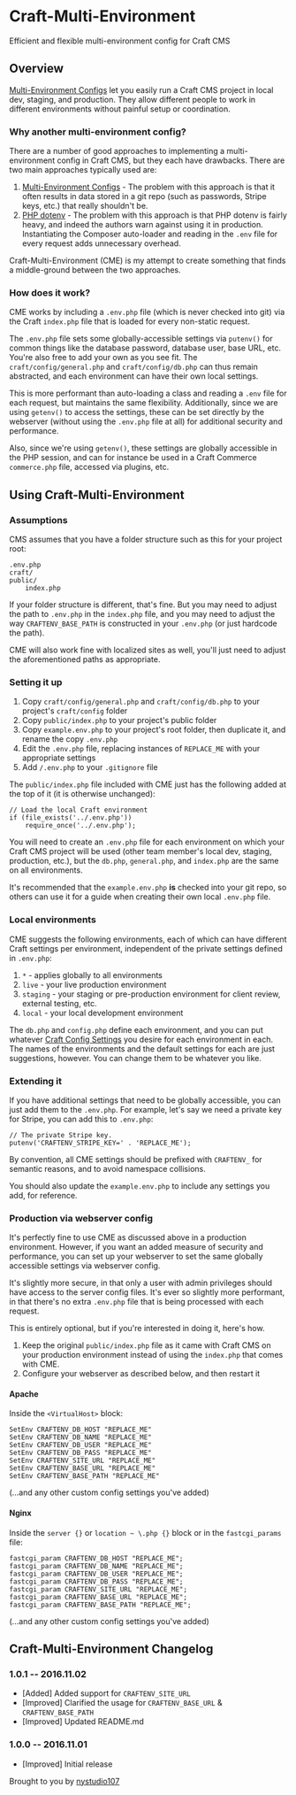 # Craft-Multi-Environment

Efficient and flexible multi-environment config for Craft CMS

## Overview

[Multi-Environment Configs](https://craftcms.com/docs/multi-environment-configs) let you easily run a Craft CMS project in local dev, staging, and production.  They allow different people to work in different environments without painful setup or coordination.

### Why another multi-environment config?

There are a number of good approaches to implementing a multi-environment config in Craft CMS, but they each have drawbacks.  There are two main approaches typically used are:

1. [Multi-Environment Configs](https://craftcms.com/docs/multi-environment-configs) - The problem with this approach is that it often results in data stored in a git repo (such as passwords, Stripe keys, etc.) that really shouldn't be.
2. [PHP dotenv](https://github.com/vlucas/phpdotenv) - The problem with this approach is that PHP dotenv is fairly heavy, and indeed the authors warn against using it in production.  Instantiating the Composer auto-loader and reading in the `.env` file for every request adds unnecessary overhead.

Craft-Multi-Environment (CME) is my attempt to create something that finds a middle-ground between the two approaches.

### How does it work?

CME works by including a `.env.php` file (which is never checked into git) via the Craft `index.php` file that is loaded for every non-static request.

The `.env.php` file sets some globally-accessible settings via `putenv()` for common things like the database password, database user, base URL, etc.  You're also free to add your own as you see fit.  The `craft/config/general.php` and `craft/config/db.php` can thus remain abstracted, and each environment can have their own local settings.

This is more performant than auto-loading a class and reading a `.env` file for each request, but maintains the same flexibility.  Additionally, since we are using `getenv()` to access the settings, these can be set directly by the webserver (without using the `.env.php` file at all) for additional security and performance.

Also, since we're using `getenv()`, these settings are globally accessible in the PHP session, and can for instance be used in a Craft Commerce `commerce.php` file, accessed via plugins, etc.

## Using Craft-Multi-Environment

### Assumptions

CMS assumes that you have a folder structure such as this for your project root:

    .env.php
    craft/
    public/
        index.php

If your folder structure is different, that's fine.  But you may need to adjust the path to `.env.php` in the `index.php` file, and you may need to adjust the way `CRAFTENV_BASE_PATH` is constructed in your `.env.php` (or just hardcode the path).

CME will also work fine with localized sites as well, you'll just need to adjust the aforementioned paths as appropriate.

### Setting it up

1. Copy `craft/config/general.php` and `craft/config/db.php` to your project's `craft/config` folder
2. Copy `public/index.php` to your project's public folder
3. Copy `example.env.php` to your project's root folder, then duplicate it, and rename the copy `.env.php`
4. Edit the `.env.php` file, replacing instances of `REPLACE_ME` with your appropriate settings
5. Add `/.env.php` to your `.gitignore` file

The `public/index.php` file included with CME just has the following added at the top of it (it is otherwise unchanged):

    // Load the local Craft environment
    if (file_exists('../.env.php'))
        require_once('../.env.php');

You will need to create an `.env.php` file for each environment on which your Craft CMS project will be used (other team member's local dev, staging, production, etc.), but the `db.php`, `general.php`, and `index.php` are the same on all environments.

It's recommended that the `example.env.php` **is** checked into your git repo, so others can use it for a guide when creating their own local `.env.php` file.

### Local environments

CME suggests the following environments, each of which can have different Craft settings per environment, independent of the private settings defined in `.env.php`:

1. `*` - applies globally to all environments
2. `live` - your live production environment
3. `staging` - your staging or pre-production environment for client review, external testing, etc.
4. `local` - your local development environment

The `db.php` and `config.php` define each environment, and you can put whatever [Craft Config Settings](https://craftcms.com/docs/config-settings) you desire for each environment in each.  The names of the environments and the default settings for each are just suggestions, however.  You can change them to be whatever you like.

### Extending it

If you have additional settings that need to be globally accessible, you can just add them to the `.env.php`.  For example, let's say we need a private key for Stripe, you can add this to `.env.php`:

    // The private Stripe key.
    putenv('CRAFTENV_STRIPE_KEY=' . 'REPLACE_ME');

By convention, all CME settings should be prefixed with `CRAFTENV_` for semantic reasons, and to avoid namespace collisions.

You should also update the `example.env.php` to include any settings you add, for reference.

### Production via webserver config

It's perfectly fine to use CME as discussed above in a production environment.  However, if you want an added measure of security and performance, you can set up your webserver to set the same globally accessible settings via webserver config.

It's slightly more secure, in that only a user with admin privileges should have access to the server config files.  It's ever so slightly more performant, in that there's no extra `.env.php` file that is being processed with each request.

This is entirely optional, but if you're interested in doing it, here's how.

1. Keep the original `public/index.php` file as it came with Craft CMS on your production environment instead of using the `index.php` that comes with CME.
2. Configure your webserver as described below, and then restart it

#### Apache

Inside the `<VirtualHost>` block:

    SetEnv CRAFTENV_DB_HOST "REPLACE_ME"
    SetEnv CRAFTENV_DB_NAME "REPLACE_ME"
    SetEnv CRAFTENV_DB_USER "REPLACE_ME"
    SetEnv CRAFTENV_DB_PASS "REPLACE_ME"
    SetEnv CRAFTENV_SITE_URL "REPLACE_ME"
    SetEnv CRAFTENV_BASE_URL "REPLACE_ME"
    SetEnv CRAFTENV_BASE_PATH "REPLACE_ME"

(...and any other custom config settings you've added)

#### Nginx

Inside the `server {}` or `location ~ \.php {}` block or in the `fastcgi_params` file:

    fastcgi_param CRAFTENV_DB_HOST "REPLACE_ME";
    fastcgi_param CRAFTENV_DB_NAME "REPLACE_ME";
    fastcgi_param CRAFTENV_DB_USER "REPLACE_ME";
    fastcgi_param CRAFTENV_DB_PASS "REPLACE_ME";
    fastcgi_param CRAFTENV_SITE_URL "REPLACE_ME";
    fastcgi_param CRAFTENV_BASE_URL "REPLACE_ME";
    fastcgi_param CRAFTENV_BASE_PATH "REPLACE_ME";

(...and any other custom config settings you've added)

## Craft-Multi-Environment Changelog

### 1.0.1 -- 2016.11.02

* [Added] Added support for `CRAFTENV_SITE_URL`
* [Improved] Clarified the usage for `CRAFTENV_BASE_URL` & `CRAFTENV_BASE_PATH`
* [Improved] Updated README.md

### 1.0.0 -- 2016.11.01

* [Improved] Initial release

Brought to you by [nystudio107](https://nystudio107.com/)
